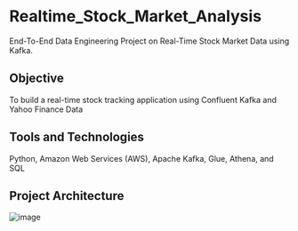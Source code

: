 # Realtime_Stock_Market_Analysis
End-To-End Data Engineering Project on Real-Time Stock Market Data using Kafka.

## Objective 
To build a real-time stock tracking application using Confluent Kafka and Yahoo Finance Data
 
## Tools and Technologies
Python, Amazon Web Services (AWS), Apache Kafka, Glue, Athena, and SQL

## Project Architecture
![image](https://github.com/Njeri-Gitome/Realtime_Stock_Market_Analysis/assets/74792815/3c41b2be-4275-45cd-b49f-6cf0dd123cb0)


